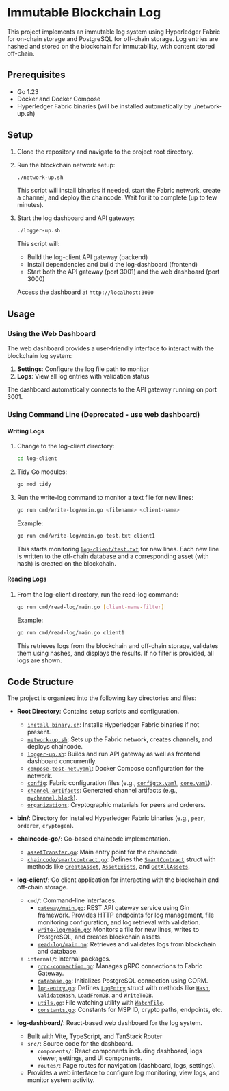 # Immutable Blockchain Log

This project implements an immutable log system using Hyperledger Fabric for on-chain storage and PostgreSQL for off-chain storage. Log entries are hashed and stored on the blockchain for immutability, with content stored off-chain.

## Prerequisites

- Go 1.23
- Docker and Docker Compose
- Hyperledger Fabric binaries (will be installed automatically by ./network-up.sh)

## Setup

1. Clone the repository and navigate to the project root directory.

2. Run the blockchain network setup:
   ```sh
   ./network-up.sh
   ```
   This script will install binaries if needed, start the Fabric network, create a channel, and deploy the chaincode. Wait for it to complete (up to few minutes).

3. Start the log dashboard and API gateway:
   ```sh
   ./logger-up.sh
   ```
   This script will:
   - Build the log-client API gateway (backend)
   - Install dependencies and build the log-dashboard (frontend)
   - Start both the API gateway (port 3001) and the web dashboard (port 3000)
   
   Access the dashboard at `http://localhost:3000`

## Usage

### Using the Web Dashboard

The web dashboard provides a user-friendly interface to interact with the blockchain log system:

1. **Settings**: Configure the log file path to monitor
2. **Logs**: View all log entries with validation status

The dashboard automatically connects to the API gateway running on port 3001.

### Using Command Line (Deprecated - use web dashboard)
#### Writing Logs

1. Change to the log-client directory:
   ```sh
   cd log-client
   ```

2. Tidy Go modules:
   ```sh
   go mod tidy
   ```

3. Run the write-log command to monitor a text file for new lines:
   ```sh
   go run cmd/write-log/main.go <filename> <client-name>
   ```
   Example:
   ```sh
   go run cmd/write-log/main.go test.txt client1
   ```
   This starts monitoring [`log-client/test.txt`](log-client/test.txt) for new lines. Each new line is written to the off-chain database and a corresponding asset (with hash) is created on the blockchain.

#### Reading Logs

1. From the log-client directory, run the read-log command:
   ```sh
   go run cmd/read-log/main.go [client-name-filter]
   ```
   Example:
   ```sh
   go run cmd/read-log/main.go client1
   ```
   This retrieves logs from the blockchain and off-chain storage, validates them using hashes, and displays the results. If no filter is provided, all logs are shown.

## Code Structure
The project is organized into the following key directories and files:

- **Root Directory**: Contains setup scripts and configuration.
  - [`install_binary.sh`](install_binary.sh ): Installs Hyperledger Fabric binaries if not present.
  - [`network-up.sh`](network-up.sh ): Sets up the Fabric network, creates channels, and deploys chaincode.
  - [`logger-up.sh`](logger-up.sh): Builds and run API gateway as well as frontend dashboard concurrently.
  - [`compose-test-net.yaml`](compose-test-net.yaml ): Docker Compose configuration for the network.
  - [`config`](config ): Fabric configuration files (e.g., [`configtx.yaml`](config/configtx.yaml ), [`core.yaml`](config/core.yaml )).
  - [`channel-artifacts`](channel-artifacts ): Generated channel artifacts (e.g., [`mychannel.block`](channel-artifacts/mychannel.block )).
  - [`organizations`](organizations ): Cryptographic materials for peers and orderers.

- **bin/**: Directory for installed Hyperledger Fabric binaries (e.g., `peer`, `orderer`, `cryptogen`).

- **chaincode-go/**: Go-based chaincode implementation.
  - [`assetTransfer.go`](chaincode-go/assetTransfer.go ): Main entry point for the chaincode.
  - [`chaincode/smartcontract.go`](chaincode-go/chaincode/smartcontract.go ): Defines the [`SmartContract`](chaincode-go/chaincode/smartcontract.go ) struct with methods like [`CreateAsset`](chaincode-go/chaincode/smartcontract.go ), [`AssetExists`](chaincode-go/chaincode/smartcontract.go ), and [`GetAllAssets`](chaincode-go/chaincode/smartcontract.go ).

- **log-client/**: Go client application for interacting with the blockchain and off-chain storage.
  - `cmd/`: Command-line interfaces.
    - [`gateway/main.go`](log-client/cmd/gateway/main.go ): REST API gateway service using Gin framework. Provides HTTP endpoints for log management, file monitoring configuration, and log retrieval with validation.
    - [`write-log/main.go`](log-client/cmd/write-log/main.go ): Monitors a file for new lines, writes to PostgreSQL, and creates blockchain assets.
    - [`read-log/main.go`](log-client/cmd/read-log/main.go ): Retrieves and validates logs from blockchain and database.
  - `internal/`: Internal packages.
    - [`grpc-connection.go`](log-client/internal/grpc-connection.go ): Manages gRPC connections to Fabric Gateway.
    - [`database.go`](log-client/internal/database.go ): Initializes PostgreSQL connection using GORM.
    - [`log-entry.go`](log-client/internal/log-entry.go ): Defines [`LogEntry`](log-client/internal/log-entry.go ) struct with methods like [`Hash`](log-client/internal/log-entry.go ), [`ValidateHash`](log-client/internal/log-entry.go ), [`LoadFromDB`](log-client/internal/log-entry.go ), and [`WriteToDB`](log-client/internal/log-entry.go ).
    - [`utils.go`](log-client/internal/utils.go ): File watching utility with [`WatchFile`](log-client/internal/utils.go ).
    - [`constants.go`](log-client/internal/constants.go ): Constants for MSP ID, crypto paths, endpoints, etc.

- **log-dashboard/**: React-based web dashboard for the log system.
  - Built with Vite, TypeScript, and TanStack Router
  - `src/`: Source code for the dashboard.
    - `components/`: React components including dashboard, logs viewer, settings, and UI components.
    - `routes/`: Page routes for navigation (dashboard, logs, settings).
  - Provides a web interface to configure log monitoring, view logs, and monitor system activity.

